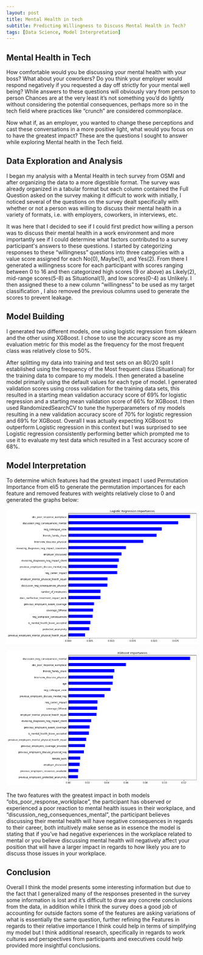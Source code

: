 ```yaml
---
layout: post
title: Mental Health in tech
subtitle: Predicting Willingness to Discuss Mental Health in Tech?
tags: [Data Science, Model Interpretation]
---
```

## Mental Health in Tech
How comfortable would you be discussing your mental health with your boss? What about your coworkers? Do you think your employer would respond negatively if you requested a day off strictly for your mental well being? While answers to these questions will obviously vary from person to person Chances are at the very least it’s not something you’d do lightly without considering the potential consequences, perhaps more so in the tech field where practices like “crunch” are considered commonplace. 

Now what if, as an employer, you wanted to change these perceptions and cast these conversations in a more positive light, what would you focus on to have the greatest impact? These are the questions I sought to answer while exploring Mental health in the Tech field.

## Data Exploration and Analysis

I began my analysis with a Mental Health in tech survey from OSMI and after organizing the data to a more digestible format. The survey was already organized in a tabular format but each column contained the Full Question asked on the survey making it difficult to work with initially, I noticed several of the questions on the survey dealt specifically with whether or not a person was willing to discuss their mental health in a variety of formats, i.e. with employers, coworkers, in interviews, etc. 

It was here that I decided to see if I could first predict how willing a person was to discuss their mental health in a work environment and more importantly see if I could determine what factors contributed to a survey participant's answers to these questions. I started by categorizing responses to these “willingness” questions into three categories with a value score assigned for each No(0), Maybe(1), and Yes(2). From there I generated a willingness score for each participant with scores ranging between 0 to 16 and then categorized high scores (9 or above) as Likely(2), mid-range scores(5-8) as Situational(1), and low scores(0-4) as Unlikely. I then assigned these to a new column “willingness” to be used as my target classification , I also removed the previous columns used to generate the scores to prevent leakage.



## Model Building

I generated two different models, one using logistic regression from sklearn and the other using XGBoost. I chose to use the accuracy score as my evaluation metric for this model as the frequency for the most frequent class was relatively close to 50%.

After splitting my data into training and test sets on an 80/20 split I established using the frequency of the Most frequent class (Situational) for the training data to compare to my models. I then generated a baseline model primarily using the default values for each type of model. I generated validation scores using cross validation for the training data sets, this resulted in a starting mean validation accuracy score of 69% for logistic regression and a starting mean validation score of 66% for XGBoost. I then used RandomizedSearchCV to tune the hyperparameters of my models resulting in a new validation accuracy score of 70% for logistic regression and 69% for XGBoost. Overall I was actually expecting XGBoost to outperform Logistic regression in this context but I was surprised to see Logistic regression consistently performing better which prompted me to use it to evaluate my test data which resulted in a Test accuracy score of 68%.

## Model Interpretation

To determine which features had the greatest impact I used Permutation Importance from eli5 to generate the permutation importances for each feature and removed features with weights relatively close to 0 and generated the graphs below:

![LogImportances](../assets/img/MHIT/LogImportances.png) 

![XGBImportances](../assets/img/MHIT/XGBImportances.png)

The two features with the greatest impact in both models “obs_poor_response_worklplace”, the participant has observed or experienced a poor reaction to mental health issues in their workplace, and “discussion_neg_consequences_mental”, the participant believes discussing their mental health will have negative consequences in regards to their career,  both intuitively make sense as in essence the model is stating that if you’ve had negative experiences in the workplace related to mental or you believe discussing mental health will negatively affect your position that will have a larger impact in regards to how likely you are to discuss those issues in your workplace.

## Conclusion

Overall I think the model presents some interesting information but due to the fact that I generalized many of the responses presented in the survey some information is lost and it’s difficult to draw any concrete conclusions from the data, in addition while I think the survey does a good job of accounting for outside factors some of the features are asking variations of what is essentially the same question, further refining the Features in regards to their relative importance I think could help in terms of simplifying my model but I think additional research, specifically in regards to work cultures and perspectives from participants and executives could help provided more insightful conclusions.
